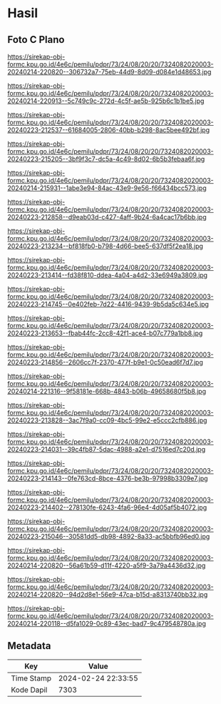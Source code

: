 # Hasil

## Foto C Plano

https://sirekap-obj-formc.kpu.go.id/4e6c/pemilu/pdpr/73/24/08/20/20/7324082020003-20240214-220820--306732a7-75eb-44d9-8d09-d084e1d48653.jpg

https://sirekap-obj-formc.kpu.go.id/4e6c/pemilu/pdpr/73/24/08/20/20/7324082020003-20240214-220913--5c749c9c-272d-4c5f-ae5b-925b6c1b1be5.jpg

https://sirekap-obj-formc.kpu.go.id/4e6c/pemilu/pdpr/73/24/08/20/20/7324082020003-20240223-212537--61684005-2806-40bb-b298-8ac5bee492bf.jpg

https://sirekap-obj-formc.kpu.go.id/4e6c/pemilu/pdpr/73/24/08/20/20/7324082020003-20240223-215205--3bf9f3c7-dc5a-4c49-8d02-6b5b3febaa6f.jpg

https://sirekap-obj-formc.kpu.go.id/4e6c/pemilu/pdpr/73/24/08/20/20/7324082020003-20240214-215931--1abe3e94-84ac-43e9-9e56-f66434bcc573.jpg

https://sirekap-obj-formc.kpu.go.id/4e6c/pemilu/pdpr/73/24/08/20/20/7324082020003-20240223-212858--d9eab03d-c427-4aff-9b24-6a4cac17b6bb.jpg

https://sirekap-obj-formc.kpu.go.id/4e6c/pemilu/pdpr/73/24/08/20/20/7324082020003-20240223-213234--bf818fb0-b798-4d66-bee5-637df5f2ea18.jpg

https://sirekap-obj-formc.kpu.go.id/4e6c/pemilu/pdpr/73/24/08/20/20/7324082020003-20240223-213414--fd38f810-ddea-4a04-a4d2-33e6949a3809.jpg

https://sirekap-obj-formc.kpu.go.id/4e6c/pemilu/pdpr/73/24/08/20/20/7324082020003-20240223-214745--0e402feb-7d22-4416-9439-9b5da5c634e5.jpg

https://sirekap-obj-formc.kpu.go.id/4e6c/pemilu/pdpr/73/24/08/20/20/7324082020003-20240223-213653--fbab44fc-2cc8-42f1-ace4-b07c779a1bb8.jpg

https://sirekap-obj-formc.kpu.go.id/4e6c/pemilu/pdpr/73/24/08/20/20/7324082020003-20240223-214856--2606cc7f-2370-477f-b9e1-0c50ead6f7d7.jpg

https://sirekap-obj-formc.kpu.go.id/4e6c/pemilu/pdpr/73/24/08/20/20/7324082020003-20240214-221316--9f58181e-668b-4843-b06b-49658680f5b8.jpg

https://sirekap-obj-formc.kpu.go.id/4e6c/pemilu/pdpr/73/24/08/20/20/7324082020003-20240223-213828--3ac7f9a0-cc09-4bc5-99e2-e5ccc2cfb886.jpg

https://sirekap-obj-formc.kpu.go.id/4e6c/pemilu/pdpr/73/24/08/20/20/7324082020003-20240223-214031--39c4fb87-5dac-4988-a2e1-d7516ed7c20d.jpg

https://sirekap-obj-formc.kpu.go.id/4e6c/pemilu/pdpr/73/24/08/20/20/7324082020003-20240223-214143--0fe763cd-8bce-4376-be3b-97998b3309e7.jpg

https://sirekap-obj-formc.kpu.go.id/4e6c/pemilu/pdpr/73/24/08/20/20/7324082020003-20240223-214402--278130fe-6243-4fa6-96e4-4d05af5b4072.jpg

https://sirekap-obj-formc.kpu.go.id/4e6c/pemilu/pdpr/73/24/08/20/20/7324082020003-20240223-215046--30581dd5-db98-4892-8a33-ac5bbfb96ed0.jpg

https://sirekap-obj-formc.kpu.go.id/4e6c/pemilu/pdpr/73/24/08/20/20/7324082020003-20240214-220820--56a61b59-d11f-4220-a5f9-3a79a4436d32.jpg

https://sirekap-obj-formc.kpu.go.id/4e6c/pemilu/pdpr/73/24/08/20/20/7324082020003-20240214-220820--94d2d8e1-56e9-47ca-b15d-a8313740bb32.jpg

https://sirekap-obj-formc.kpu.go.id/4e6c/pemilu/pdpr/73/24/08/20/20/7324082020003-20240214-220118--d5fa1029-0c89-43ec-bad7-9c479548780a.jpg


## Metadata

| Key        | Value               |
| ---------- | ------------------- |
| Time Stamp | 2024-02-24 22:33:55 |
| Kode Dapil | 7303                |



